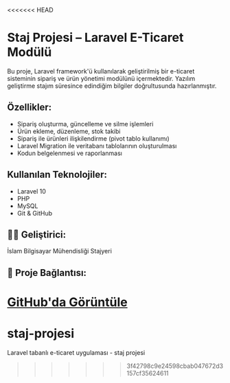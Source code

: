 <<<<<<< HEAD
# Staj Projesi – Laravel E-Ticaret Modülü

Bu proje, Laravel framework'ü kullanılarak geliştirilmiş bir e-ticaret sisteminin sipariş ve ürün yönetimi modülünü içermektedir. Yazılım geliştirme stajım süresince edindiğim bilgiler doğrultusunda hazırlanmıştır.

## Özellikler:
- Sipariş oluşturma, güncelleme ve silme işlemleri
- Ürün ekleme, düzenleme, stok takibi
- Sipariş ile ürünleri ilişkilendirme (pivot tablo kullanımı)
- Laravel Migration ile veritabanı tablolarının oluşturulması
- Kodun belgelenmesi ve raporlanması

##  Kullanılan Teknolojiler:
- Laravel 10
- PHP
- MySQL
- Git & GitHub

## 👩‍💻 Geliştirici:
İslam Bilgisayar Mühendisliği Stajyeri

## 📎 Proje Bağlantısı:
[GitHub'da Görüntüle](https://github.com/islam-11835/staj-projesi)
=======
# staj-projesi
Laravel tabanlı e-ticaret uygulaması - staj projesi
>>>>>>> 3f42798c9e24598cbab047672d3157cf35624611
